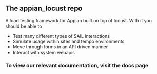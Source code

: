 ## The appian_locust repo

A load testing framework for Appian built on top of locust. With it you should be able to
* Test many different types of SAIL interactions
* Simulate usage within sites and tempo environments
* Move through forms in an API driven manner
* Interact with system webapis

### To view our relevant documentation, visit the docs page
